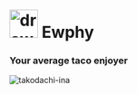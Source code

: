 
#  <img src="https://user-images.githubusercontent.com/82128494/174199413-2ba0d321-e0c8-4ea4-8a66-d581d9453334.jpg" alt="drawing" width="50"/>   Ewphy  
### Your average taco enjoyer 

![takodachi-ina](https://user-images.githubusercontent.com/82128494/173990794-471c8914-c7fc-4916-ab00-4a88f568fe6d.gif)


